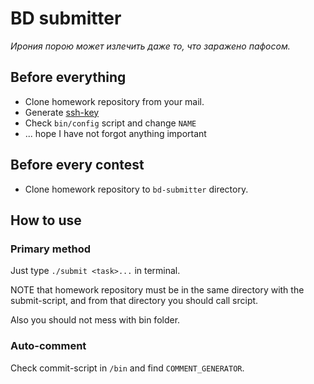 # BD submitter
_Ирония порою может излечить даже то, что заражено пафосом._

## Before everything
- Clone homework repository from your mail. 
- Generate [ssh-key](https://gitlab2.atp-fivt.org/-/profile/keys)
- Check `bin/config` script and change `NAME`
- ... hope I have not forgot anything important

## Before every contest
- Clone homework repository to `bd-submitter` directory.

## How to use
### Primary method 
Just type `./submit <task>...` in terminal.

NOTE that homework repository must be in the same directory with the submit-script, and from that directory you should call srcipt.

Also you should not mess with bin folder.

### Auto-comment
Check commit-script in `/bin` and find `COMMENT_GENERATOR`.
